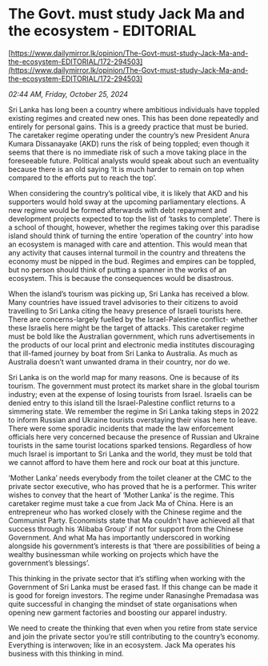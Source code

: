 # The Govt. must study Jack Ma and the ecosystem - EDITORIAL

[https://www.dailymirror.lk/opinion/The-Govt-must-study-Jack-Ma-and-the-ecosystem-EDITORIAL/172-294503](https://www.dailymirror.lk/opinion/The-Govt-must-study-Jack-Ma-and-the-ecosystem-EDITORIAL/172-294503)

*02:44 AM, Friday, October 25, 2024*

Sri Lanka has long been a country where ambitious individuals have toppled existing regimes and created new ones. This has been done repeatedly and entirely for personal gains. This is a greedy practice that must be buried. The caretaker regime operating under the country’s new President Anura Kumara Dissanayake (AKD) runs the risk of being toppled; even though it seems that there is no immediate risk of such a move taking place in the foreseeable future. Political analysts would speak about such an eventuality because there is an old saying ‘It is much harder to remain on top when compared to the efforts put to reach the top’.

When considering the country’s political vibe, it is likely that AKD and his supporters would hold sway at the upcoming parliamentary elections. A new regime would be formed afterwards with debt repayment and development projects expected to top the list of ‘tasks to complete’. There is a school of thought, however, whether the regimes taking over this paradise island should think of turning the entire ‘operation of the country’ into how an ecosystem is managed with care and attention. This would mean that any activity that causes internal turmoil in the country and threatens the economy must be nipped in the bud. Regimes and empires can be toppled, but no person should think of putting a spanner in the works of an ecosystem. This is because the consequences would be disastrous.

When the island’s tourism was picking up, Sri Lanka has received a blow. Many countries have issued travel advisories to their citizens to avoid travelling to Sri Lanka citing the heavy presence of Israeli tourists here. There are concerns-largely fuelled by the Israel-Palestine conflict- whether these Israelis here might be the target of attacks. This caretaker regime must be bold like the Australian government, which runs advertisements in the products of our local print and electronic media institutes discouraging that ill-famed journey by boat from Sri Lanka to Australia. As much as Australia doesn’t want unwanted drama in their country, nor do we.

Sri Lanka is on the world map for many reasons. One is because of its tourism. The government must protect its market share in the global tourism industry; even at the expense of losing tourists from Israel. Israelis can be denied entry to this island till the Israel-Palestine conflict returns to a simmering state. We remember the regime in Sri Lanka taking steps in 2022 to inform Russian and Ukraine tourists overstaying their visas here to leave. There were some sporadic incidents that made the law enforcement officials here very concerned because the presence of Russian and Ukraine tourists in the same tourist locations sparked tensions. Regardless of how much Israel is important to Sri Lanka and the world, they must be told that we cannot afford to have them here and rock our boat at this juncture.

‘Mother Lanka’ needs everybody from the toilet cleaner at the CMC to the private sector executive, who has proved that he is a performer. This writer wishes to convey that the heart of ‘Mother Lanka’ is the regime. This caretaker regime must take a cue from Jack Ma of China. Here is an entrepreneur who has worked closely with the Chinese regime and the Communist Party. Economists state that Ma couldn’t have achieved all that success through his ‘Alibaba Group’ if not for support from the Chinese Government. And what Ma has importantly underscored in working alongside his government’s interests is that ‘there are possibilities of being a wealthy businessman while working on projects which have the government’s blessings’.

This thinking in the private sector that it’s stifling when working with the Government of Sri Lanka must be erased fast. If this change can be made it is good for foreign investors. The regime under Ranasinghe Premadasa was quite successful in changing the mindset of state organisations when opening new garment factories and boosting our apparel industry.

We need to create the thinking that even when you retire from state service and join the private sector you’re still contributing to the country’s economy. Everything is interwoven; like in an ecosystem. Jack Ma operates his business with this thinking in mind.

